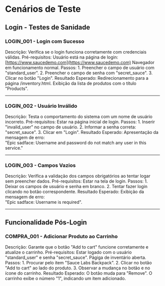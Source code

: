 # Cenários de Teste

## Login - Testes de Sanidade

### LOGIN_001 - Login com Sucesso
Descrição: Verifica se o login funciona corretamente com credenciais válidas.
Pré-requisitos:
    Usuário está na página de login: [https://www.saucedemo.com](https://www.saucedemo.com)
    Navegador em funcionamento normal.
Passos:
    1. Preencher o campo de usuário com "standard_user".
    2. Preencher o campo de senha com "secret_sauce".
    3. Clicar no botão "Login". 
Resultado Esperado:
    Redirecionamento para a página /inventory.html.
    Exibição da lista de produtos com o título "Products".

---

### LOGIN_002 - Usuário Inválido
Descrição: Testa o comportamento do sistema com um nome de usuário incorreto.
Pré-requisitos:
    Estar na página inicial de login.
Passos:
    1. Inserir "invalid_user" no campo de usuário.
    2. Informar a senha correta: "secret_sauce".
    3. Clicar em "Login". 
Resultado Esperado:
Apresentação da mensagem de erro:  
      "Epic sadface: Username and password do not match any user in this service."

---

### LOGIN_003 - Campos Vazios
Descrição: Verifica a validação dos campos obrigatórios ao tentar logar sem preencher dados. 
Pré-requisitos:
    Estar na tela de login.
Passos:
    1. Deixar os campos de usuário e senha em branco.
    2. Tentar fazer login clicando no botão correspondente.
Resultado Esperado:
     Exibição da mensagem de erro:  
      "Epic sadface: Username is required".

---

## Funcionalidade Pós-Login

### COMPRA_001 - Adicionar Produto ao Carrinho
Descrição: Garante que o botão "Add to cart" funcione corretamente e atualize o carrinho.
Pré-requisitos:
    Estar logado com o usuário "standard_user" e senha "secret_sauce".
Págiga de inventário aberta.
Passos:
    1. Procurar pelo item "Sauce Labs Backpack".
    2. Clicar no botão "Add to cart" ao lado do produto.
    3. Observar a mudança no botão e no ícone do carrinho.
Resultado Esperado:
O botão muda para "Remove". 
O carrinho exibe o número "1", indicando um item adicionado.

